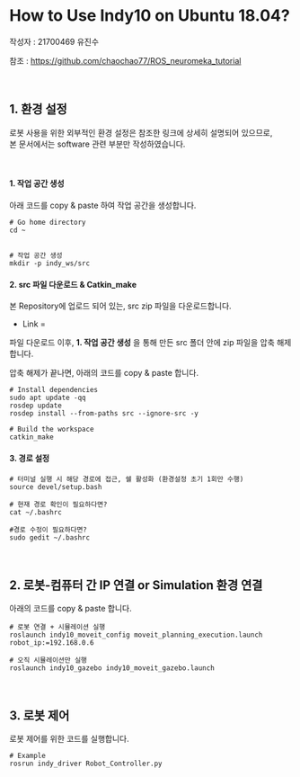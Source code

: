 # How to Use Indy10 on Ubuntu 18.04?

작성자 : 21700469 유진수

참조 : https://github.com/chaochao77/ROS_neuromeka_tutorial

<br>

## 1. 환경 설정

로봇 사용을 위한 외부적인 환경 설정은 참조한 링크에 상세히 설명되어 있으므로, <br>
본 문서에서는 software 관련 부분만 작성하였습니다.

<br>

#### 1. 작업 공간 생성

아래 코드를 copy & paste 하여 작업 공간을 생성합니다.

```
# Go home directory
cd ~ 


# 작업 공간 생성
mkdir -p indy_ws/src
```

#### 2. src 파일 다운로드 & Catkin_make

본 Repository에 업로드 되어 있는, src zip 파일을 다운로드합니다.
- Link = 

파일 다운로드 이후, **1. 작업 공간 생성** 을 통해 만든 src 폴더 안에 zip 파일을 압축 해제합니다.

압축 해제가 끝나면, 아래의 코드를 copy & paste 합니다.

```
# Install dependencies
sudo apt update -qq
rosdep update
rosdep install --from-paths src --ignore-src -y

# Build the workspace
catkin_make
```

#### 3. 경로 설정
```
# 터미널 실행 시 해당 경로에 접근, 쉘 활성화 (환경설정 초기 1회만 수행)
source devel/setup.bash 

# 현재 경로 확인이 필요하다면?
cat ~/.bashrc

#경로 수정이 필요하다면?
sudo gedit ~/.bashrc 
```


<br>


## 2. 로봇-컴퓨터 간 IP 연결 or Simulation 환경 연결

아래의 코드를 copy & paste 합니다.

```
# 로봇 연결 + 시뮬레이션 실행
roslaunch indy10_moveit_config moveit_planning_execution.launch robot_ip:=192.168.0.6

# 오직 시뮬레이션만 실행
roslaunch indy10_gazebo indy10_moveit_gazebo.launch
```

<br>

## 3. 로봇 제어

로봇 제어를 위한 코드를 실행합니다.

```
# Example
rosrun indy_driver Robot_Controller.py
```
